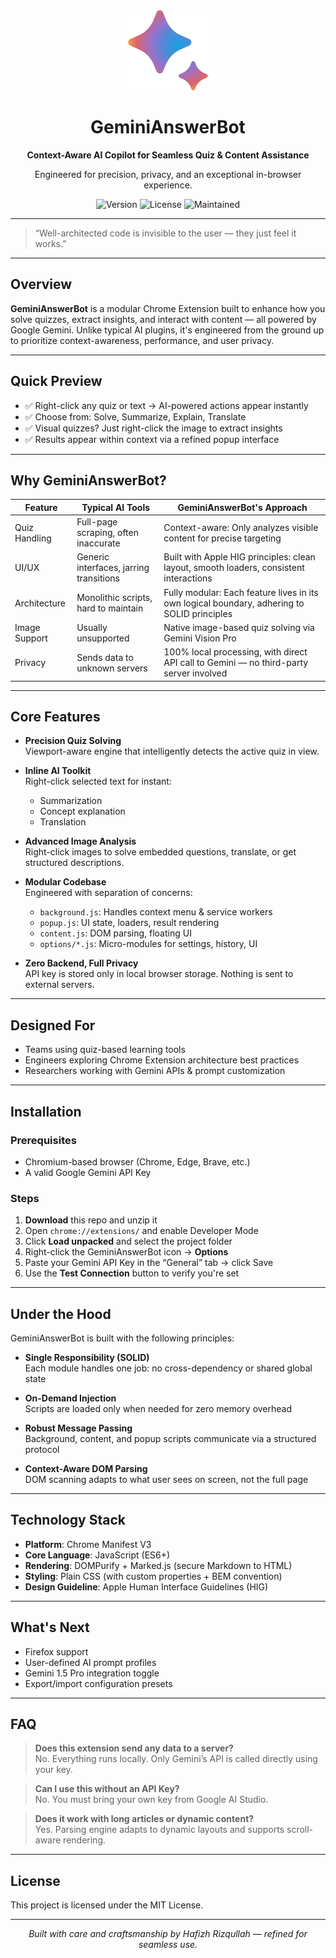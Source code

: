 <!-- OG IMAGE PREVIEW HACK -->
<!-- https://github.com/rzqllh/GeminiAnswerBot -->
<!-- OG:image:https://raw.githubusercontent.com/rzqllh/GeminiAnswerBot/main/assets/icon.png -->



<div align="center">
  <a href="#">
    <img src="https://raw.githubusercontent.com/rzqllh/GeminiAnswerBot/main/assets/icon.png" alt="GeminiAnswerBot Logo" width="128" height="128">
  </a>

  <h1><strong>GeminiAnswerBot</strong></h1>

  <p><strong>Context-Aware AI Copilot for Seamless Quiz & Content Assistance</strong></p>
  <p>Engineered for precision, privacy, and an exceptional in-browser experience.</p>

  <p>
    <img src="https://img.shields.io/badge/version-3.0.0-blue?style=for-the-badge" alt="Version">
    <img src="https://img.shields.io/badge/license-MIT-green?style=for-the-badge" alt="License">
    <img src="https://img.shields.io/badge/status-actively--maintained-brightgreen?style=for-the-badge" alt="Maintained">
  </p>
</div>

---

> “Well-architected code is invisible to the user — they just feel it works.”

---

## Overview

**GeminiAnswerBot** is a modular Chrome Extension built to enhance how you solve quizzes, extract insights, and interact with content — all powered by Google Gemini. Unlike typical AI plugins, it's engineered from the ground up to prioritize context-awareness, performance, and user privacy.

---

## Quick Preview

- ✅ Right-click any quiz or text → AI-powered actions appear instantly
- ✅ Choose from: Solve, Summarize, Explain, Translate
- ✅ Visual quizzes? Just right-click the image to extract insights
- ✅ Results appear within context via a refined popup interface

---

## Why GeminiAnswerBot?

| Feature                | Typical AI Tools                          | GeminiAnswerBot's Approach                                                                 |
|------------------------|-------------------------------------------|--------------------------------------------------------------------------------------------|
| Quiz Handling          | Full-page scraping, often inaccurate      | Context-aware: Only analyzes visible content for precise targeting                        |
| UI/UX                  | Generic interfaces, jarring transitions   | Built with Apple HIG principles: clean layout, smooth loaders, consistent interactions    |
| Architecture           | Monolithic scripts, hard to maintain      | Fully modular: Each feature lives in its own logical boundary, adhering to SOLID principles |
| Image Support          | Usually unsupported                      | Native image-based quiz solving via Gemini Vision Pro                                     |
| Privacy                | Sends data to unknown servers             | 100% local processing, with direct API call to Gemini — no third-party server involved     |

---

## Core Features

- **Precision Quiz Solving**  
  Viewport-aware engine that intelligently detects the active quiz in view.

- **Inline AI Toolkit**  
  Right-click selected text for instant:
  - Summarization
  - Concept explanation
  - Translation

- **Advanced Image Analysis**  
  Right-click images to solve embedded questions, translate, or get structured descriptions.

- **Modular Codebase**  
  Engineered with separation of concerns:
  - `background.js`: Handles context menu & service workers
  - `popup.js`: UI state, loaders, result rendering
  - `content.js`: DOM parsing, floating UI
  - `options/*.js`: Micro-modules for settings, history, UI

- **Zero Backend, Full Privacy**  
  API key is stored only in local browser storage. Nothing is sent to external servers.

---

## Designed For

- Teams using quiz-based learning tools
- Engineers exploring Chrome Extension architecture best practices
- Researchers working with Gemini APIs & prompt customization

---

## Installation

### Prerequisites

- Chromium-based browser (Chrome, Edge, Brave, etc.)
- A valid Google Gemini API Key

### Steps

1. **Download** this repo and unzip it
2. Open `chrome://extensions/` and enable Developer Mode
3. Click **Load unpacked** and select the project folder
4. Right-click the GeminiAnswerBot icon → **Options**
5. Paste your Gemini API Key in the “General” tab → click Save
6. Use the **Test Connection** button to verify you're set

---

## Under the Hood

GeminiAnswerBot is built with the following principles:

- **Single Responsibility (SOLID)**  
  Each module handles one job: no cross-dependency or shared global state

- **On-Demand Injection**  
  Scripts are loaded only when needed for zero memory overhead

- **Robust Message Passing**  
  Background, content, and popup scripts communicate via a structured protocol

- **Context-Aware DOM Parsing**  
  DOM scanning adapts to what user sees on screen, not the full page

---

## Technology Stack

- **Platform**: Chrome Manifest V3
- **Core Language**: JavaScript (ES6+)
- **Rendering**: DOMPurify + Marked.js (secure Markdown to HTML)
- **Styling**: Plain CSS (with custom properties + BEM convention)
- **Design Guideline**: Apple Human Interface Guidelines (HIG)

---

## What's Next

- Firefox support
- User-defined AI prompt profiles
- Gemini 1.5 Pro integration toggle
- Export/import configuration presets

---

## FAQ

> **Does this extension send any data to a server?**  
No. Everything runs locally. Only Gemini’s API is called directly using your key.

> **Can I use this without an API Key?**  
No. You must bring your own key from Google AI Studio.

> **Does it work with long articles or dynamic content?**  
Yes. Parsing engine adapts to dynamic layouts and supports scroll-aware rendering.

---

## License

This project is licensed under the MIT License.

---

<p align="center">
  <em>Built with care and craftsmanship by Hafizh Rizqullah — refined for seamless use.</em>
</p>

